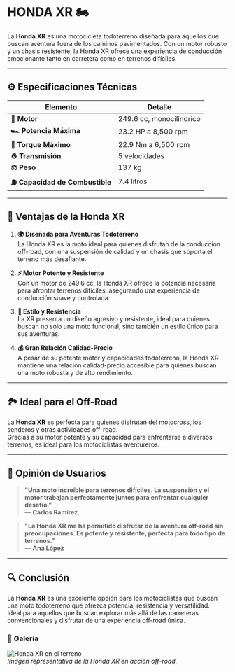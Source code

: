 # **HONDA XR** 🏍️

La **Honda XR** es una motocicleta todoterreno diseñada para aquellos que buscan aventura fuera de los caminos pavimentados. Con un motor robusto y un chasis resistente, la Honda XR ofrece una experiencia de conducción emocionante tanto en carretera como en terrenos difíciles.

---

## ⚙️ **Especificaciones Técnicas**

| **Elemento**                    | **Detalle**              |
| ------------------------------- | ------------------------ |
| **🔧 Motor**                    | 249.6 cc, monocilíndrico |
| **🏎️ Potencia Máxima**          | 23.2 HP a 8,500 rpm      |
| **🔄 Torque Máximo**            | 22.9 Nm a 6,500 rpm      |
| **⚙️ Transmisión**              | 5 velocidades            |
| **⚖️ Peso**                     | 137 kg                   |
| **⛽ Capacidad de Combustible** | 7.4 litros               |

---

## 🌟 **Ventajas de la Honda XR**

1. **🌍 Diseñada para Aventuras Todoterreno**  
   La Honda XR es la moto ideal para quienes disfrutan de la conducción off-road, con una suspensión de calidad y un chasis que soporta el terreno más desafiante.

2. **⚡ Motor Potente y Resistente**  
   Con un motor de 249.6 cc, la Honda XR ofrece la potencia necesaria para afrontar terrenos difíciles, asegurando una experiencia de conducción suave y controlada.

3. **🎨 Estilo y Resistencia**  
   La XR presenta un diseño agresivo y resistente, ideal para quienes buscan no solo una moto funcional, sino también un estilo único para sus aventuras.

4. **💰 Gran Relación Calidad-Precio**  
   A pesar de su potente motor y capacidades todoterreno, la Honda XR mantiene una relación calidad-precio accesible para quienes buscan una moto robusta y de alto rendimiento.

---

## 🏞️ **Ideal para el Off-Road**

La **Honda XR** es perfecta para quienes disfrutan del motocross, los senderos y otras actividades off-road.  
Gracias a su motor potente y su capacidad para enfrentarse a diversos terrenos, es ideal para los motociclistas aventureros.

---

## 💬 **Opinión de Usuarios**

> **"Una moto increíble para terrenos difíciles. La suspensión y el motor trabajan perfectamente juntos para enfrentar cualquier desafío."**  
> — **Carlos Ramírez**

> **"La Honda XR me ha permitido disfrutar de la aventura off-road sin preocupaciones. Es potente y resistente, perfecta para todo tipo de terrenos."**  
> — **Ana López**

---

## 🔍 **Conclusión**

La **Honda XR** es una excelente opción para los motociclistas que buscan una moto todoterreno que ofrezca potencia, resistencia y versatilidad.  
Ideal para aquellos que buscan explorar más allá de las carreteras convencionales y disfrutar de una experiencia off-road única.

### 📸 **Galería**

![Honda XR en el terreno](https://lamoto.com.ar/wp-content/uploads/2022/06/on-off-contra-Honda-XR150-Haojue-NK150-accion-tierra.jpg)  
_Imagen representativa de la Honda XR en acción off-road._
